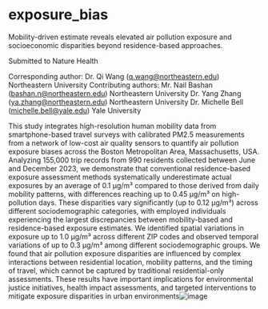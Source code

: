 # exposure_bias
Mobility-driven estimate reveals elevated air pollution exposure and socioeconomic disparities beyond residence-based approaches.

Submitted to Nature Health

Corresponding author: 
Dr. Qi Wang (q.wang@northeastern.edu) Northeastern University
Contributing authors: 
Mr. Nail Bashan (bashan.n@northeastern.edu) Northeastern University
Dr. Yang Zhang (ya.zhang@northeastern.edu) Northeastern University
Dr. Michelle Bell (michelle.bell@yale.edu) Yale University

This study integrates high-resolution human mobility data from smartphone-based travel surveys with calibrated PM2.5 measurements from a network of low-cost air quality sensors to quantify air pollution exposure biases across the Boston Metropolitan Area, Massachusetts, USA. Analyzing 155,000 trip records from 990 residents collected between June and December 2023, we demonstrate that conventional residence-based exposure assessment methods systematically underestimate actual exposures by an average of 0.1 µg/m³ compared to those derived from daily mobility patterns, with differences reaching up to 0.45 µg/m³ on high-pollution days. These disparities vary significantly (up to 0.12 µg/m³) across different sociodemographic categories, with employed individuals experiencing the largest discrepancies between mobility-based and residence-based exposure estimates. We identified spatial variations in exposure up to 1.0 µg/m³ across different ZIP codes and observed temporal variations of up to 0.3 µg/m³ among different sociodemographic groups. We found that air pollution exposure disparities are influenced by complex interactions between residential location, mobility patterns, and the timing of travel, which cannot be captured by traditional residential-only assessments. These results have important implications for environmental justice initiatives, health impact assessments, and targeted interventions to mitigate exposure disparities in urban environments![image](https://github.com/user-attachments/assets/e9e843cb-6e81-4398-890f-98897d3647dd)
